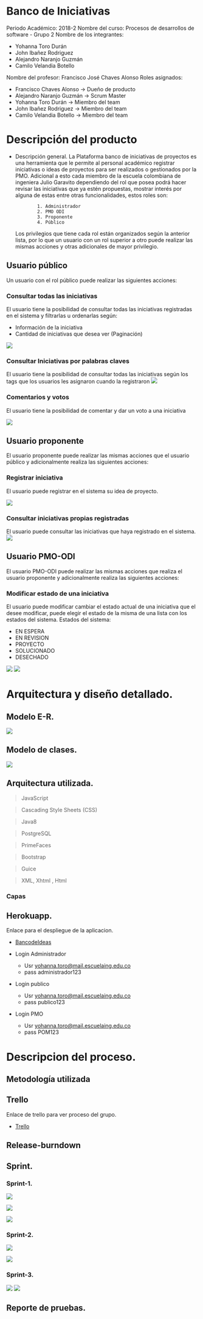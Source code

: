 ﻿# Banco de Iniciativas
Periodo Académico: 2018-2
Nombre del curso: Procesos de desarrollos de software - Grupo 2
Nombre de los integrantes:

 - Yohanna Toro Durán
 - John Ibañez Rodriguez	
 - Alejandro Naranjo Guzmán
 - Camilo Velandia Botello
 
Nombre del profesor: Francisco José Chaves Alonso
Roles asignados:
	
 - Francisco Chaves Alonso -> Dueño de producto
 - Alejandro Naranjo Guzmán -> Scrum Master
 - Yohanna Toro Durán -> Miembro del team
 - John Ibañez Rodriguez	-> Miembro del team
 -  Camilo Velandia Botello -> Miembro del team


	

# Descripción del producto

-   Descripción general.
	    La Plataforma banco de iniciativas de proyectos es una herramienta que le permite al personal académico registrar iniciativas o ideas de proyectos para ser realizados o gestionados por la PMO. Adicional a esto cada miembro de la escuela colombiana de ingeniera Julio Garavito dependiendo del rol que posea podrá hacer revisar las iniciativas que ya estén propuestas, mostrar interés por alguna de estas entre otras funcionalidades, estos roles son:
	    
				1. Administrador
				2. PMO ODI
				3. Proponente
				4. Público	    
				
	Los privilegios que tiene cada rol están organizados según la anterior lista, por lo que un usuario con un rol superior a otro puede realizar las mismas acciones y otras adicionales de mayor privilegio.
	
## Usuario público

Un usuario con el rol público puede realizar las siguientes acciones:

### Consultar todas las iniciativas
El usuario tiene la posibilidad de consultar todas las iniciativas registradas en el sistema y filtrarlas u ordenarlas según:

 - Información de la iniciativa
- Cantidad de iniciativas que desea ver (Paginación)

![](https://github.com/YohannaToro/Banco_De_Ideas/blob/master/images/ConsultarIniciativas.PNG)

### Consultar Iniciativas por palabras claves
El usuario tiene la posibilidad de consultar todas las iniciativas según los tags que los usuarios
les asignaron cuando la registraron
![](https://github.com/YohannaToro/Banco_De_Ideas/images/ConsultarIniciativasClaves.PNG)

### Comentarios y votos
El usuario tiene la posibilidad de comentar y dar un voto a una iniciativa

![](https://github.com/YohannaToro/Banco_De_Ideas/blob/master/images/LikesYComentariosIniciativas.PNG)

## Usuario proponente

El usuario proponente puede realizar las mismas acciones que el usuario público y adicionalmente realiza las siguientes acciones:
### Registrar iniciativa
El usuario puede registrar en el sistema su idea de proyecto.

![](https://github.com/YohannaToro/Banco_De_Ideas/blob/master/images/RegistroIniciativas.PNG)

### Consultar iniciativas propias registradas
El usuario puede consultar las iniciativas que haya registrado en el sistema.
![](https://github.com/YohannaToro/Banco_De_Ideas/images/ConsultarIniciativasPropias.PNG)

## Usuario PMO-ODI
El usuario PMO-ODI puede realizar las mismas acciones que realiza el usuario proponente y adicionalmente realiza las siguientes acciones:


### Modificar estado de una iniciativa
El usuario puede modificar cambiar el estado actual de una iniciativa que el desee modificar, puede elegir el estado de la misma de una lista con los estados del sistema.
Estados del sistema:

 - EN ESPERA
 - EN REVISION
 - PROYECTO
 - SOLUCIONADO
 - DESECHADO

![](https://github.com/YohannaToro/Banco_De_Ideas/blob/master/images/ModificarEstadoIniciativa.PNG)
![](https://github.com/YohannaToro/Banco_De_Ideas/blob/master/images/ModificarEstadoModal.PNG)




# Arquitectura y diseño detallado. 

## Modelo  E-R.

![](https://github.com/YohannaToro/Banco_De_Ideas/blob/master/images/BancoDeIniciativas-2018-12-08_10_27.png)

## Modelo de clases.

![](https://github.com/YohannaToro/Banco_De_Ideas/blob/master/images/ModeloClases.png)



## Arquitectura utilizada.

> JavaScript

> Cascading Style Sheets (CSS)

> Java8

> PostgreSQL

> PrimeFaces

> Bootstrap

> Guice

> XML, Xhtml , Html 

### Capas
 

## Herokuapp.
Enlace para el despliegue de la aplicacion.

* [BancodeIdeas](https://bancoideas.herokuapp.com/faces/index.xhtml)
* Login Administrador
  *  Usr yohanna.toro@mail.escuelaing.edu.co
  *  pass administrador123

* Login publico
  *  Usr yohanna.toro@mail.escuelaing.edu.co
  *  pass publico123

* Login PMO
  *  Usr yohanna.toro@mail.escuelaing.edu.co
  *  pass POM123



# Descripcion del proceso.
## Metodología utilizada
## Trello
Enlace de trello para ver proceso del grupo.

* [Trello](https://trello.com/b/bK73jNjp/2018-2-proypdsw-hailyowis)

## Release-burndown
## Sprint.
### Sprint-1.

![](https://github.com/YohannaToro/Banco_De_Ideas/blob/master/images/s1.png)

![](https://github.com/YohannaToro/Banco_De_Ideas/blob/master/images/s1-2.png)

![](https://github.com/YohannaToro/Banco_De_Ideas/blob/master/images/BurndownChartSprint1.png)




### Sprint-2.
![](https://github.com/YohannaToro/Banco_De_Ideas/blob/master/images/s2.png)

![](https://github.com/YohannaToro/Banco_De_Ideas/blob/master/images/BurndownChartSprint2.png)

### Sprint-3.


![](https://github.com/YohannaToro/Banco_De_Ideas/blob/master/images/s3.png)
![](https://github.com/YohannaToro/Banco_De_Ideas/blob/master/images/BurndownChartSprint3.png)

## Reporte de pruebas.
